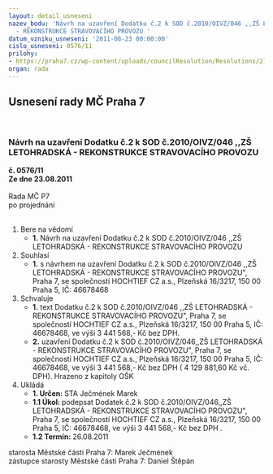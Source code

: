 ```yaml
---
layout: detail_usneseni
nazev_bodu: 'Návrh na uzavření Dodatku č.2 k SOD č.2010/OIVZ/046 ,,ZŠ LETOHRADSKÁ
  - REKONSTRUKCE STRAVOVACÍHO PROVOZU '
datum_vzniku_usneseni: '2011-08-23 00:00:00'
cislo_usneseni: 0576/11
prilohy:
- https://praha7.cz/wp-content/uploads/councilResolution/Resolutions/21449/39-11-dodatek_%c4%8d.2op.doc
organ: rada
---
```

<div id="ucUsn_pList" class="usn">
	<span><h2>Usnesení rady MČ Praha 7 </h2>
<br></span><div class="standBody">
<span><h3>Návrh na uzavření Dodatku č.2 k SOD č.2010/OIVZ/046 ,,ZŠ LETOHRADSKÁ - REKONSTRUKCE STRAVOVACÍHO PROVOZU </h3></span><div class="center">
		<strong>č. 0576/11</strong><br>
	</div>
<div class="center">
		<strong>Ze dne 23.08.2011</strong><br><br>
	</div>Rada MČ P7<br> po projednání<br><br><ol>
<li>Bere na vědomí<ul><li>
<strong>1.</strong> Návrh na uzavření Dodatku č.2 k SOD č.2010/OIVZ/046 ,,ZŠ LETOHRADSKÁ - REKONSTRUKCE STRAVOVACÍHO PROVOZU </li></ul>
</li>
<li>Souhlasí<ul><li>
<strong>1.</strong> s návrhem na uzavření Dodatku č.2 k SOD č.2010/OIVZ/046 ,,ZŠ LETOHRADSKÁ - REKONSTRUKCE STRAVOVACÍHO PROVOZU", Praha 7, se společností HOCHTIEF CZ a.s., Plzeňská 16/3217, 150 00 Praha 5, IČ: 46678468  </li></ul>
</li>
<li>Schvaluje<ul>
<li>
<strong>1.</strong> text Dodatku č.2 k SOD č.2010/OIVZ/046 ,,ZŠ LETOHRADSKÁ - REKONSTRUKCE STRAVOVACÍHO PROVOZU", Praha 7, se společností HOCHTIEF CZ a.s., Plzeňská 16/3217, 150 00 Praha 5, IČ: 46678468, ve výši      3 441 568,- Kč bez DPH.  </li>
<li>
<strong>2.</strong> uzavření Dodatku č.2 k SOD č.2010/OIVZ/046,,ZŠ LETOHRADSKÁ - REKONSTRUKCE STRAVOVACÍHO PROVOZU", Praha 7, se společností HOCHTIEF CZ a.s., Plzeňská 16/3217, 150 00 Praha 5, IČ: 46678468, ve výši      3 441 568,- Kč bez DPH ( 4 129 881,60 Kč vč. DPH). Hrazeno z kapitoly OŠK           </li>
</ul>
</li>
<li>Ukládá<ul>
<li>
<strong>1. Určen: </strong>STA Ječmének Marek</li>
<li>
<strong>1.1 Úkol: </strong>podepsat Dodatek č.2 k SOD č.2010/OIVZ/046,,ZŠ LETOHRADSKÁ - REKONSTRUKCE STRAVOVACÍHO PROVOZU", Praha 7, se společností HOCHTIEF CZ a.s., Plzeňská 16/3217, 150 00 Praha 5, IČ: 46678468,  ve výši  3 441 568,- Kč bez DPH .   </li>
<li>
<strong>1.2 Termín: </strong>26.08.2011</li>
</ul>
</li>
</ol>starosta Městské části Praha 7: Marek Ječmének<br>zástupce starosty Městské části Praha 7: Daniel Štěpán 
</div>
</div>